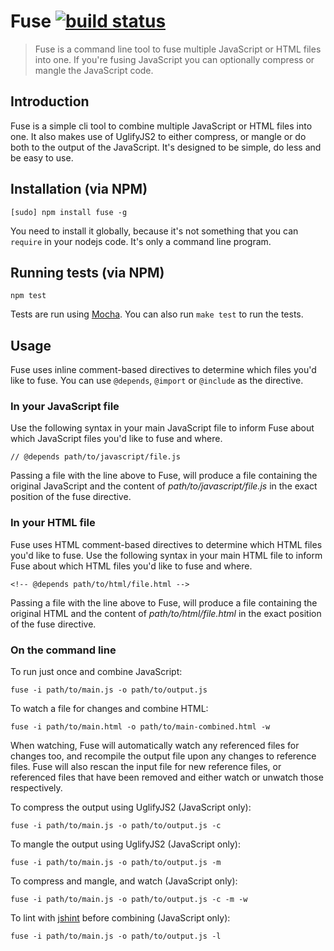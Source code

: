 # Fuse [![build status](https://secure.travis-ci.org/smebberson/fuse.png?branch=master)][1]

> Fuse is a command line tool to fuse multiple JavaScript or HTML files into one. If you're fusing JavaScript you can optionally compress or mangle the JavaScript code.

## Introduction

Fuse is a simple cli tool to combine multiple JavaScript or HTML files into one. It also makes use of UglifyJS2 to either compress, or mangle or do both to the output of the JavaScript. It's designed to be simple, do less and be easy to use.

## Installation (via NPM)

	[sudo] npm install fuse -g

You need to install it globally, because it's not something that you can `require` in your nodejs code. It's only a command line program.

## Running tests (via NPM)

	npm test

Tests are run using [Mocha][2]. You can also run `make test` to run the tests.

## Usage

Fuse uses inline comment-based directives to determine which files you'd like to fuse. You can use `@depends`, `@import` or `@include` as the directive.

### In your JavaScript file

Use the following syntax in your main JavaScript file to inform Fuse about which JavaScript files you'd like to fuse and where.

	// @depends path/to/javascript/file.js

Passing a file with the line above to Fuse, will produce a file containing the original JavaScript and the content of *path/to/javascript/file.js* in the exact position of the fuse directive.

### In your HTML file

Fuse uses HTML comment-based directives to determine which HTML files you'd like to fuse. Use the following syntax in your main HTML file to inform Fuse about which HTML files you'd like to fuse and where.

	<!-- @depends path/to/html/file.html -->

Passing a file with the line above to Fuse, will produce a file containing the original HTML and the content of *path/to/html/file.html* in the exact position of the fuse directive.

### On the command line

To run just once and combine JavaScript:

	fuse -i path/to/main.js -o path/to/output.js

To watch a file for changes and combine HTML:

	fuse -i path/to/main.html -o path/to/main-combined.html -w

When watching, Fuse will automatically watch any referenced files for changes too, and recompile the output file upon any changes to reference files. Fuse will also rescan the input file for new reference files, or referenced files that have been removed and either watch or unwatch those respectively.

To compress the output using UglifyJS2 (JavaScript only):

	fuse -i path/to/main.js -o path/to/output.js -c

To mangle the output using UglifyJS2 (JavaScript only):

	fuse -i path/to/main.js -o path/to/output.js -m

To compress and mangle, and watch (JavaScript only):

	fuse -i path/to/main.js -o path/to/output.js -c -m -w

To lint with [jshint][3] before combining (JavaScript only):

	fuse -i path/to/main.js -o path/to/output.js -l


[1]:	https://travis-ci.org/smebberson/fuse
[2]:	http://visionmedia.github.com/mocha/
[3]:	http://www.jshint.com/about/

[image-1]:	https://travis-ci.org/smebberson/fuse.png?branch=master
